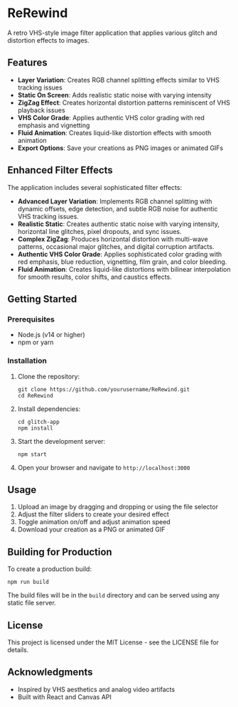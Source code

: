 # ReRewind

A retro VHS-style image filter application that applies various glitch and distortion effects to images.

## Features

- **Layer Variation**: Creates RGB channel splitting effects similar to VHS tracking issues
- **Static On Screen**: Adds realistic static noise with varying intensity
- **ZigZag Effect**: Creates horizontal distortion patterns reminiscent of VHS playback issues
- **VHS Color Grade**: Applies authentic VHS color grading with red emphasis and vignetting
- **Fluid Animation**: Creates liquid-like distortion effects with smooth animation
- **Export Options**: Save your creations as PNG images or animated GIFs

## Enhanced Filter Effects

The application includes several sophisticated filter effects:

- **Advanced Layer Variation**: Implements RGB channel splitting with dynamic offsets, edge detection, and subtle RGB noise for authentic VHS tracking issues.
- **Realistic Static**: Creates authentic static noise with varying intensity, horizontal line glitches, pixel dropouts, and sync issues.
- **Complex ZigZag**: Produces horizontal distortion with multi-wave patterns, occasional major glitches, and digital corruption artifacts.
- **Authentic VHS Color Grade**: Applies sophisticated color grading with red emphasis, blue reduction, vignetting, film grain, and color bleeding.
- **Fluid Animation**: Creates liquid-like distortions with bilinear interpolation for smooth results, color shifts, and caustics effects.

## Getting Started

### Prerequisites

- Node.js (v14 or higher)
- npm or yarn

### Installation

1. Clone the repository:
   ```
   git clone https://github.com/yourusername/ReRewind.git
   cd ReRewind
   ```

2. Install dependencies:
   ```
   cd glitch-app
   npm install
   ```

3. Start the development server:
   ```
   npm start
   ```

4. Open your browser and navigate to `http://localhost:3000`

## Usage

1. Upload an image by dragging and dropping or using the file selector
2. Adjust the filter sliders to create your desired effect
3. Toggle animation on/off and adjust animation speed
4. Download your creation as a PNG or animated GIF

## Building for Production

To create a production build:

```
npm run build
```

The build files will be in the `build` directory and can be served using any static file server.

## License

This project is licensed under the MIT License - see the LICENSE file for details.

## Acknowledgments

- Inspired by VHS aesthetics and analog video artifacts
- Built with React and Canvas API 